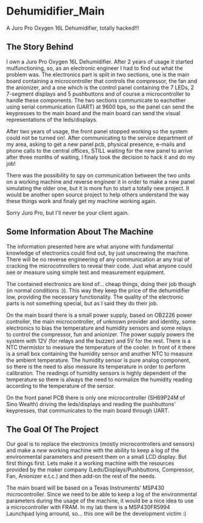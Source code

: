 # Dehumidifier_Main
A Juro Pro Oxygen 16L Dehumidifier, totally hacked!!!

## The Story Behind
I own a Juro Pro Oxygen 16L Dehumidifier. After 2 years of usage it started mulfunctioning,
so, as an electronic engineer I had to find out what the problem was.
The electronics part is split in two sections, one is the main board containing a
microcontroller that controls the compressor, the fan and the anionizer, and a one which is
the control panel containing the 7 LEDs, 2 7-segment displays and 5 pushbuttons and of course
a microcontroller to handle these components. The two sections communicate to eachother using
serial communication (UART) at 9600 bps, so the panel can send the keypresses to the main
board and the main board can send the visual representations of the leds/displays.

After two years of usage, the front panel stopped working so the system could not be turned
on!. After communicating to the service department of my area, asking to get a new panel pcb,
physical presence, e-mails and phone calls to the central offices, STILL waiting for the new
panel to arrive after three months of waiting, I finaly took the decision to hack it and do my
job!

There was the possibility to spy on communication between the two units on a working machine
and reverse engineer it in order to make a new panel simulating the older one, but it is more
fun to start a totally new project. It would be another open source project to help others
understand the way these things work and finaly get my machine working again.

Sorry Juro Pro, but I'll never be your client again.

## Some Information About The Machine
The information presented here are what anyone with fundamental knowledge of electronics could
find out, by just unscrewing the machine. There will be no reverse engineering of any
communication ar any trial of cracking the microcotnrollers to reveal their code. Just what
anyone could see or measure using simple test and measurement equipment.

The contained electronics are kind of... cheap things, doing their job though (in normal
conditions :)). This way they keep the price of the dehumidifier low, providing the necessary
functionality. The quality of the electronic parts is not something special, but as I said
they do their job.

On the main board there is a small power supply, based on OB2226 power controller, the main
microcontroller, of unknown provider and identity, some electronics to bias the temperature
and humidity sensors and some relays to control the compressor, fun and anionizer. The power
supply powers the system with 12V (for relays and the buzzer) and 5V for the rest. There is a
NTC thermistor to measure the temperature of the cooler. In front of it there is a small box
containing the humidity sensor and another NTC to measure the ambient temperature. The
humidity sensor is pure analog component, so there is the need to also measure its temperature
in order to perform calibration. The readings of humidity sensors is highly dependent of the
temperature so there is always the need to normalize the humidity reading according to the
temperature of the sensor.

On the front panel PCB there is only one microcontroller (SH69P24M of Sino Wealth) driving the
leds/displays and reading the pushbuttons' keypresses, that communicates to the main board
 through UART.

## The Goal Of The Project
Our goal is to replace the electronics (mostly microcontrollers and sensors) and make a _new_
working machine with the ability to keep a log of the environmental parameters and present
them on a small LCD display. But first things first. Lets make it a working machine with the
resources provided by the maker company (Leds/Displays/Pushbuttons, Compressor, Fan, Anionizer
e.t.c.) and then add-on the rest of the needs.

The main board will be based on a Texas Instruments' MSP430 microcontroller. Since we need to
be able to keep a log of the environmental parameters during the usage of the machine, it
would be a nice idea to use a microcontroller with FRAM. In my lab there is a MSP430FR5994
Launchpad lying arround, so... this one will be the development victim :)
